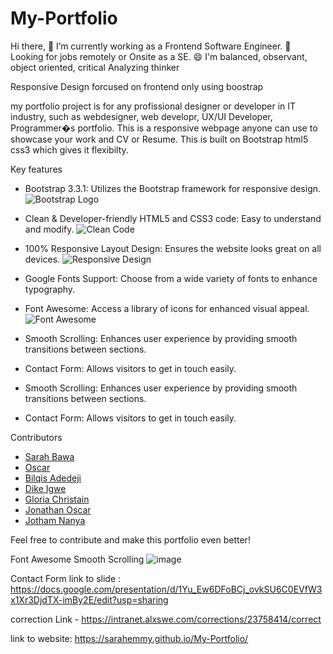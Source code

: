 # My-Portfolio
Hi there, 🔭 I’m currently working as a Frontend Software Engineer. 🌼 Looking for jobs remotely or Onsite as a SE. 😄 I'm balanced, observant, object oriented, critical Analyzing thinker

Responsive Design forcused on frontend only using boostrap

my portfolio project is for any profissional designer or developer in IT industry, such as webdesigner, web developr, UX/UI Developer, Programmer�s portfolio. This is a responsive webpage anyone can use to showcase your work and CV or Resume. This is built on Bootstrap html5 css3 which gives it flexibilty.


Key features
- Bootstrap 3.3.1: Utilizes the Bootstrap framework for responsive design.
  ![Bootstrap Logo](https://github.com/SarahEmmy/My-Portfolio/assets/122871970/41e04eb1-463a-4c06-aacf-409c8dc3d2b1)

- Clean & Developer-friendly HTML5 and CSS3 code: Easy to understand and modify.
  ![Clean Code](https://github.com/SarahEmmy/My-Portfolio/assets/122871970/804fecf3-3af7-4932-8a5d-7e3f31b32d10)

- 100% Responsive Layout Design: Ensures the website looks great on all devices.
  ![Responsive Design](https://github.com/SarahEmmy/My-Portfolio/assets/122871970/b99e24fb-851a-47d7-a341-0613da552b06)

- Google Fonts Support: Choose from a wide variety of fonts to enhance typography.
  
- Font Awesome: Access a library of icons for enhanced visual appeal.
  ![Font Awesome](https://github.com/SarahEmmy/My-Portfolio/assets/122871970/5585510e-9848-4c58-a628-fb5af92b9636)

- Smooth Scrolling: Enhances user experience by providing smooth transitions between sections.

- Contact Form: Allows visitors to get in touch easily.

- Smooth Scrolling: Enhances user experience by providing smooth transitions between sections.

- Contact Form: Allows visitors to get in touch easily.

Contributors

- [Sarah Bawa](https://github.com/SarahEmmy)
- [Oscar](https://github.com/oscar)
- [Bilqis Adedeji](https://github.com/bilqisadedeji)
- [Dike Igwe](https://github.com/dikeigwe)
- [Gloria Christain](https://github.com/gloriachristain)
- [Jonathan Oscar](https://github.com/jonathanoscar)
- [Jotham Nanya](https://github.com/jothamnanya)

Feel free to contribute and make this portfolio even better!






Font Awesome 
Smooth Scrolling 
![image](https://github.com/SarahEmmy/My-Portfolio/assets/122871970/5585510e-9848-4c58-a628-fb5af92b9636)

Contact Form
link to slide : https://docs.google.com/presentation/d/1Yu_Ew6DFoBCj_ovkSU6C0EVfW3x1Xr3DjdTX-imBy2E/edit?usp=sharing

correction Link - https://intranet.alxswe.com/corrections/23758414/correct 

link to website: https://sarahemmy.github.io/My-Portfolio/


